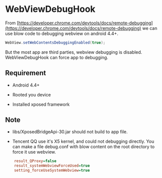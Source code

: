 # WebViewDebugHook

From [https://developer.chrome.com/devtools/docs/remote-debugging](https://developer.chrome.com/devtools/docs/remote-debugging) we can use blow code to debugging webview on android 4.4+.

```java
WebView.setWebContentsDebuggingEnabled(true);
```
But the most app are third parties, webview debugging is disabled. WebViewDebugHook can force app to debugging.

## Requirement
- Android 4.4+

- Rooted you device

- Installed xposed framework

## Note
- libs/XposedBridgeApi-30.jar should not build to app file.

- Tencent QQ use it's X5 kernel, and could not debugging directly. You can make a file debug.conf with blow content on the root directory to force it use webview.

```ini
    result_QProxy=false
    result_systemWebviewForceUsed=true
    setting_forceUseSystemWebview=true
```
